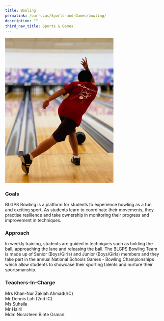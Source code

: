 ```yaml
---
title: Bowling
permalink: /our-ccas/Sports-and-Games/bowling/
description: ""
third_nav_title: Sports & Games
---
```

<img src="/images/Bowling.jpg" 
     style="width:70%">
		 
### Goals  

BLGPS Bowling is a platform for students to experience bowling as a fun and exciting sport. As students learn to coordinate their movements, they practise resilience and take ownership in monitoring their progress and improvement in techniques.

  

### Approach

In weekly training, students are guided in techniques such as holding the ball, approaching the lane and releasing the ball. The BLGPS Bowling Team is made up of Senior (Boys/Girls) and Junior (Boys/Girls) members and they take part in the annual National Schools Games - Bowling Championships which allow students to showcase their sporting talents and nurture their sportsmanship.

  

### Teachers-In-Charge

Mrs Khan-Nur Zakiah Ahmad(I/C) <br>
Mr Dennis Loh (2nd IC) <br>
Ms Suhaila <br>
Mr Hairil <br>
Mdm Norazleen Binte Osman